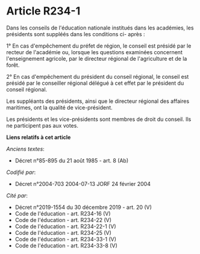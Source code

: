 # Article R234-1

Dans les conseils de l'éducation nationale institués dans les académies, les présidents sont suppléés dans les conditions ci-
après :

1° En cas d'empêchement du préfet de région, le conseil est présidé par le recteur de l'académie ou, lorsque les questions
examinées concernent l'enseignement agricole, par le directeur régional de l'agriculture et de la forêt.

2° En cas d'empêchement du président du conseil régional, le conseil est présidé par le conseiller régional délégué à cet
effet par le président du conseil régional.

Les suppléants des présidents, ainsi que le directeur régional des affaires maritimes, ont la qualité de vice-président.

Les présidents et les vice-présidents sont membres de droit du conseil. Ils ne participent pas aux votes.

**Liens relatifs à cet article**

_Anciens textes_:

  - Décret n°85-895 du 21 août 1985 - art. 8 (Ab)

_Codifié par_:

  - Décret n°2004-703 2004-07-13 JORF 24 février 2004

_Cité par_:

  - Décret n°2019-1554 du 30 décembre 2019 - art. 20 (V)
  - Code de l'éducation - art. R234-16 (V)
  - Code de l'éducation - art. R234-22 (V)
  - Code de l'éducation - art. R234-22-1 (V)
  - Code de l'éducation - art. R234-25 (V)
  - Code de l'éducation - art. R234-33-1 (V)
  - Code de l'éducation - art. R234-33-8 (V)
